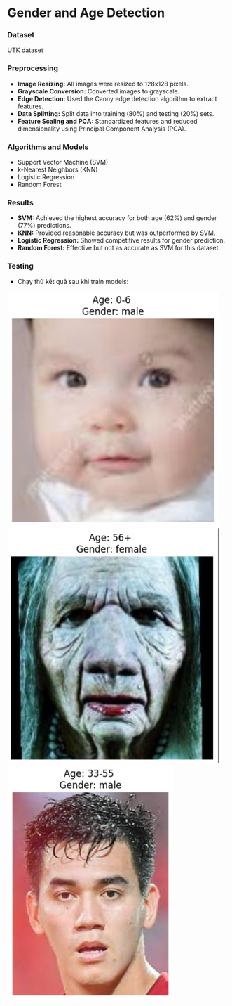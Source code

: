 # Gender and Age Detection
### Dataset
UTK dataset
### Preprocessing
- **Image Resizing:** All images were resized to 128x128 pixels.
- **Grayscale Conversion:** Converted images to grayscale.
- **Edge Detection:** Used the Canny edge detection algorithm to extract features.
- **Data Splitting:** Split data into training (80%) and testing (20%) sets.
- **Feature Scaling and PCA:** Standardized features and reduced dimensionality using Principal Component Analysis (PCA).
### Algorithms and Models
- Support Vector Machine (SVM)
- k-Nearest Neighbors (KNN)
- Logistic Regression
- Random Forest
### Results
- **SVM:** Achieved the highest accuracy for both age (62%) and gender (77%) predictions.
- **KNN:** Provided reasonable accuracy but was outperformed by SVM.
- **Logistic Regression:** Showed competitive results for gender prediction.
- **Random Forest:** Effective but not as accurate as SVM for this dataset.
### Testing
- Chạy thử kết quả sau khi train models:
  
![markdown](images/1.png)
![markdown](images/2.png)
![markdown](images/3.png)

